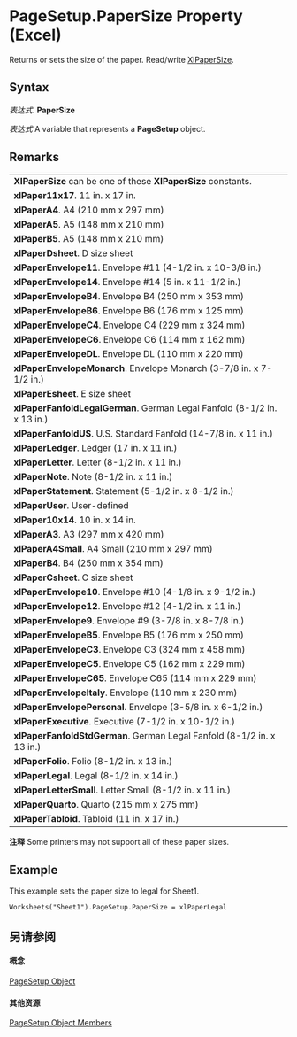 
# PageSetup.PaperSize Property (Excel)

Returns or sets the size of the paper. Read/write [XlPaperSize](de26e46a-d82a-1383-91f5-a65f07daad97.md).


## Syntax

 _表达式_. **PaperSize**

 _表达式_ A variable that represents a **PageSetup** object.


## Remarks


||
|:-----|
|**XlPaperSize** can be one of these **XlPaperSize** constants.|
|**xlPaper11x17**. 11 in. x 17 in.|
|**xlPaperA4**. A4 (210 mm x 297 mm)|
|**xlPaperA5**. A5 (148 mm x 210 mm)|
|**xlPaperB5**. A5 (148 mm x 210 mm)|
|**xlPaperDsheet**. D size sheet|
|**xlPaperEnvelope11**. Envelope #11 (4-1/2 in. x 10-3/8 in.)|
|**xlPaperEnvelope14**. Envelope #14 (5 in. x 11-1/2 in.)|
|**xlPaperEnvelopeB4**. Envelope B4 (250 mm x 353 mm)|
|**xlPaperEnvelopeB6**. Envelope B6 (176 mm x 125 mm)|
|**xlPaperEnvelopeC4**. Envelope C4 (229 mm x 324 mm)|
|**xlPaperEnvelopeC6**. Envelope C6 (114 mm x 162 mm)|
|**xlPaperEnvelopeDL**. Envelope DL (110 mm x 220 mm)|
|**xlPaperEnvelopeMonarch**. Envelope Monarch (3-7/8 in. x 7-1/2 in.)|
|**xlPaperEsheet**. E size sheet|
|**xlPaperFanfoldLegalGerman**. German Legal Fanfold (8-1/2 in. x 13 in.)|
|**xlPaperFanfoldUS**. U.S. Standard Fanfold (14-7/8 in. x 11 in.)|
|**xlPaperLedger**. Ledger (17 in. x 11 in.)|
|**xlPaperLetter**. Letter (8-1/2 in. x 11 in.)|
|**xlPaperNote**. Note (8-1/2 in. x 11 in.)|
|**xlPaperStatement**. Statement (5-1/2 in. x 8-1/2 in.)|
|**xlPaperUser**. User-defined|
|**xlPaper10x14**. 10 in. x 14 in.|
|**xlPaperA3**. A3 (297 mm x 420 mm)|
|**xlPaperA4Small**. A4 Small (210 mm x 297 mm)|
|**xlPaperB4**. B4 (250 mm x 354 mm)|
|**xlPaperCsheet**. C size sheet|
|**xlPaperEnvelope10**. Envelope #10 (4-1/8 in. x 9-1/2 in.)|
|**xlPaperEnvelope12**. Envelope #12 (4-1/2 in. x 11 in.)|
|**xlPaperEnvelope9**. Envelope #9 (3-7/8 in. x 8-7/8 in.)|
|**xlPaperEnvelopeB5**. Envelope B5 (176 mm x 250 mm)|
|**xlPaperEnvelopeC3**. Envelope C3 (324 mm x 458 mm)|
|**xlPaperEnvelopeC5**. Envelope C5 (162 mm x 229 mm)|
|**xlPaperEnvelopeC65**. Envelope C65 (114 mm x 229 mm)|
|**xlPaperEnvelopeItaly**. Envelope (110 mm x 230 mm)|
|**xlPaperEnvelopePersonal**. Envelope (3-5/8 in. x 6-1/2 in.)|
|**xlPaperExecutive**. Executive (7-1/2 in. x 10-1/2 in.)|
|**xlPaperFanfoldStdGerman**. German Legal Fanfold (8-1/2 in. x 13 in.)|
|**xlPaperFolio**. Folio (8-1/2 in. x 13 in.)|
|**xlPaperLegal**. Legal (8-1/2 in. x 14 in.)|
|**xlPaperLetterSmall**. Letter Small (8-1/2 in. x 11 in.)|
|**xlPaperQuarto**. Quarto (215 mm x 275 mm)|
|**xlPaperTabloid**. Tabloid (11 in. x 17 in.)|

 **注释**  Some printers may not support all of these paper sizes.


## Example

This example sets the paper size to legal for Sheet1.


```
Worksheets("Sheet1").PageSetup.PaperSize = xlPaperLegal
```


## 另请参阅


#### 概念


[PageSetup Object](2fd22df9-5987-f723-04a9-9a3f2e84ac81.md)
#### 其他资源


[PageSetup Object Members](http://msdn.microsoft.com/library/feabe079-cb03-f560-6032-88f5585ec8a8%28Office.15%29.aspx)